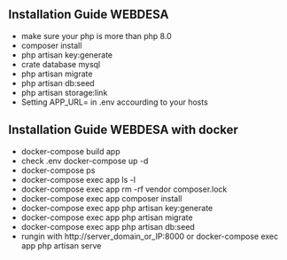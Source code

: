 ## Installation Guide WEBDESA 
- make sure your php is more than php 8.0
- composer install 
- php artisan key:generate
- crate database mysql
- php artisan migrate 
- php artisan db:seed
- php artisan storage:link
- Setting APP_URL= in .env accourding to your hosts
## Installation Guide WEBDESA with docker
- docker-compose build app
- check .env docker-compose up -d
- docker-compose ps
- docker-compose exec app ls -l
- docker-compose exec app rm -rf vendor composer.lock
- docker-compose exec app composer install
- docker-compose exec app php artisan key:generate
- docker-compose exec app php artisan migrate
- docker-compose exec app php artisan db:seed
- rungin with http://server_domain_or_IP:8000 or docker-compose exec app php artisan serve